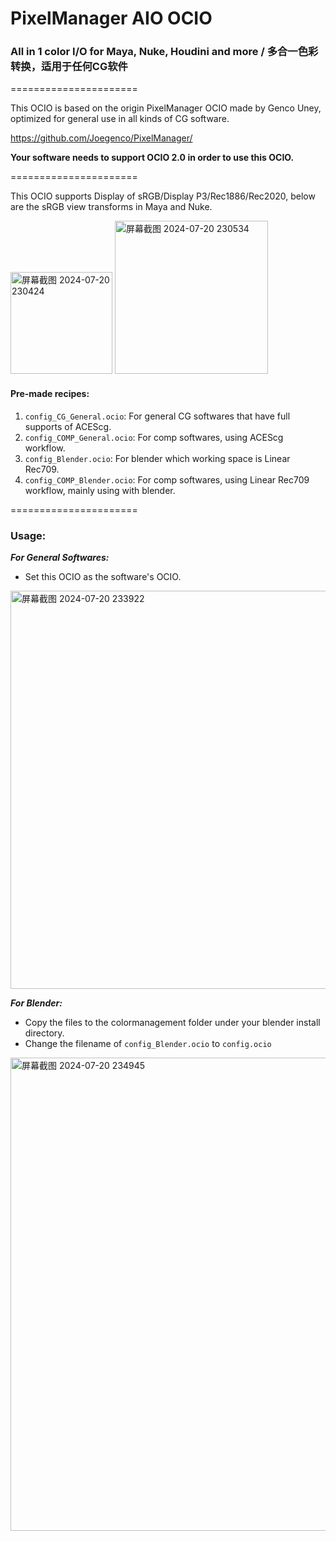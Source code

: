 
# PixelManager AIO OCIO

### All in 1 color I/O for Maya, Nuke, Houdini and more / 多合一色彩转换，适用于任何CG软件
======================

This OCIO is based on the origin PixelManager OCIO made by Genco Uney, optimized for general use in all kinds of CG software. 

https://github.com/Joegenco/PixelManager/

**Your software needs to support OCIO 2.0 in order to use this OCIO.**

======================

This OCIO supports Display of sRGB/Display P3/Rec1886/Rec2020, below are the sRGB view transforms in Maya and Nuke. 

<img width="163" alt="屏幕截图 2024-07-20 230424" src="https://github.com/user-attachments/assets/8ede1bc8-c09a-4dee-870d-83ac9c1b5703">
<img width="245" alt="屏幕截图 2024-07-20 230534" src="https://github.com/user-attachments/assets/1a598e41-909d-437f-a9de-5ba399afb922">

#### Pre-made recipes: 

1. `config_CG_General.ocio`: For general CG softwares that have full supports of ACEScg.
2. `config_COMP_General.ocio`: For comp softwares, using ACEScg workflow.
3. `config_Blender.ocio`: For blender which working space is Linear Rec709.
4. `config_COMP_Blender.ocio`: For comp softwares, using Linear Rec709 workflow, mainly using with blender.

======================

### **Usage:**

***For General Softwares:***

- Set this OCIO as the software's OCIO.

<img width="637" alt="屏幕截图 2024-07-20 233922" src="https://github.com/user-attachments/assets/139f78ed-df24-4b9a-8a2d-8e1cf4dfeea6">

***For Blender:***

- Copy the files to the colormanagement folder under your blender install directory.
- Change the filename of  `config_Blender.ocio` to `config.ocio`
<img width="757" alt="屏幕截图 2024-07-20 234945" src="https://github.com/user-attachments/assets/da857992-598f-4ff4-95b2-d1fe3218e6ad">
